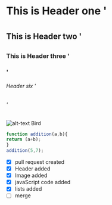 # This is Header one '<h1>
## This is Header two '<h2>
### This is Header three '<h3>'
###### Header six '<h6>'



![alt-text Bird](https://github.com/Adishtimalsina/skills-communicate-using-markdown/assets/97929111/efaee401-a3f4-4604-801a-e982de1e9178)


```javascript
function addition(a,b){
return (a+b);
}
addition(5,7);
```

- [x] pull request created
- [x] Header added
- [x] Image added
- [x] javaScript code added
- [x] lists added
- [ ] merge
